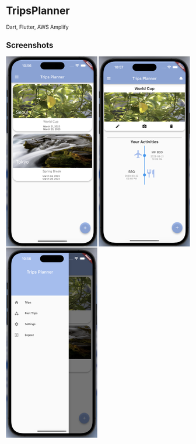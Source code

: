 # TripsPlanner

Dart, Flutter, AWS Amplify

## Screenshots


<p float="left">
  <img src="https://github.com/XLPeng57/TripsPlanner/blob/master/main_page.png" width="250" height="520"/>
  <img src="https://github.com/XLPeng57/TripsPlanner/blob/master/activity_page.png" width="250" height="520"/> 
  <img src="https://github.com/XLPeng57/TripsPlanner/blob/master/sidebar.png" width="250" height="520"/>
</p>
